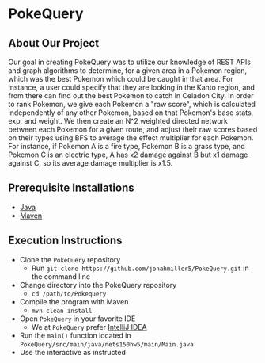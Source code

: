 # PokeQuery

## About Our Project
Our goal in creating PokeQuery was to utilize our knowledge of REST APIs and graph algorithms to determine, for a given area in a Pokemon region, which was the best Pokemon which could be caught in that area. For instance, a user could specify that they are looking in the Kanto region, and from there can find out the best Pokemon to catch in Celadon City.
In order to rank Pokemon, we give each Pokemon a "raw score", which is calculated independently of any other Pokemon, based on that Pokemon's base stats, exp, and weight. We then create an N^2 weighted directed network between each Pokemon for a given route, and adjust their raw scores based on their types using BFS to average the effect multiplier for each Pokemon. For instance, if Pokemon A is a fire type, Pokemon B is a grass type, and Pokemon C is an electric type, A has x2 damage against B but x1 damage against C, so its average damage multiplier is x1.5.

## Prerequisite Installations
* [Java](https://www.java.com/en/)
* [Maven](https://maven.apache.org/)

## Execution Instructions
* Clone the `PokeQuery` repository
  - Run `git clone https://github.com/jonahmiller5/PokeQuery.git` in the command line
* Change directory into the PokeQuery repository
  - `cd /path/to/Pokequery`
* Compile the program with Maven
  - `mvn clean install`
* Open `PokeQuery` in your favorite IDE
  - We at `PokeQuery` prefer [IntelliJ IDEA](https://www.jetbrains.com/idea/)
* Run the `main()` function located in `PokeQuery/src/main/java/nets150hw5/main/Main.java`
* Use the interactive as instructed
